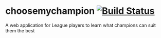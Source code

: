 # choosemychampion [![Build Status](https://travis-ci.org/emersonn/choosemychampion.svg?branch=master)](https://travis-ci.org/emersonn/choosemychampion)
A web application for League players to learn what champions can suit them the best
